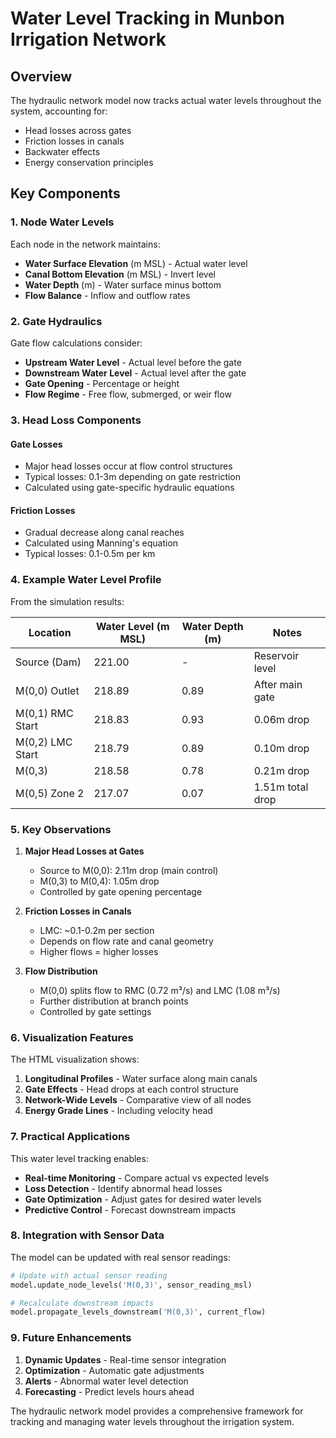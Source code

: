 # Water Level Tracking in Munbon Irrigation Network

## Overview
The hydraulic network model now tracks actual water levels throughout the system, accounting for:
- Head losses across gates
- Friction losses in canals
- Backwater effects
- Energy conservation principles

## Key Components

### 1. Node Water Levels
Each node in the network maintains:
- **Water Surface Elevation** (m MSL) - Actual water level
- **Canal Bottom Elevation** (m MSL) - Invert level
- **Water Depth** (m) - Water surface minus bottom
- **Flow Balance** - Inflow and outflow rates

### 2. Gate Hydraulics
Gate flow calculations consider:
- **Upstream Water Level** - Actual level before the gate
- **Downstream Water Level** - Actual level after the gate
- **Gate Opening** - Percentage or height
- **Flow Regime** - Free flow, submerged, or weir flow

### 3. Head Loss Components

#### Gate Losses
- Major head losses occur at flow control structures
- Typical losses: 0.1-3m depending on gate restriction
- Calculated using gate-specific hydraulic equations

#### Friction Losses
- Gradual decrease along canal reaches
- Calculated using Manning's equation
- Typical losses: 0.1-0.5m per km

### 4. Example Water Level Profile

From the simulation results:

| Location | Water Level (m MSL) | Water Depth (m) | Notes |
|----------|-------------------|----------------|--------|
| Source (Dam) | 221.00 | - | Reservoir level |
| M(0,0) Outlet | 218.89 | 0.89 | After main gate |
| M(0,1) RMC Start | 218.83 | 0.93 | 0.06m drop |
| M(0,2) LMC Start | 218.79 | 0.89 | 0.10m drop |
| M(0,3) | 218.58 | 0.78 | 0.21m drop |
| M(0,5) Zone 2 | 217.07 | 0.07 | 1.51m total drop |

### 5. Key Observations

1. **Major Head Losses at Gates**
   - Source to M(0,0): 2.11m drop (main control)
   - M(0,3) to M(0,4): 1.05m drop
   - Controlled by gate opening percentage

2. **Friction Losses in Canals**
   - LMC: ~0.1-0.2m per section
   - Depends on flow rate and canal geometry
   - Higher flows = higher losses

3. **Flow Distribution**
   - M(0,0) splits flow to RMC (0.72 m³/s) and LMC (1.08 m³/s)
   - Further distribution at branch points
   - Controlled by gate settings

### 6. Visualization Features

The HTML visualization shows:
1. **Longitudinal Profiles** - Water surface along main canals
2. **Gate Effects** - Head drops at each control structure
3. **Network-Wide Levels** - Comparative view of all nodes
4. **Energy Grade Lines** - Including velocity head

### 7. Practical Applications

This water level tracking enables:
- **Real-time Monitoring** - Compare actual vs expected levels
- **Loss Detection** - Identify abnormal head losses
- **Gate Optimization** - Adjust gates for desired water levels
- **Predictive Control** - Forecast downstream impacts

### 8. Integration with Sensor Data

The model can be updated with real sensor readings:
```python
# Update with actual sensor reading
model.update_node_levels('M(0,3)', sensor_reading_msl)

# Recalculate downstream impacts
model.propagate_levels_downstream('M(0,3)', current_flow)
```

### 9. Future Enhancements

1. **Dynamic Updates** - Real-time sensor integration
2. **Optimization** - Automatic gate adjustments
3. **Alerts** - Abnormal water level detection
4. **Forecasting** - Predict levels hours ahead

The hydraulic network model provides a comprehensive framework for tracking and managing water levels throughout the irrigation system.